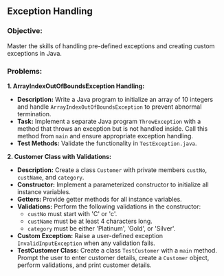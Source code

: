 ## Exception Handling

### Objective:
Master the skills of handling pre-defined exceptions and creating custom exceptions in Java.

### Problems:

**1. ArrayIndexOutOfBoundsException Handling:**
- **Description:** Write a Java program to initialize an array of 10 integers and handle `ArrayIndexOutOfBoundsException` to prevent abnormal termination.
- **Task:** Implement a separate Java program `ThrowException` with a method that throws an exception but is not handled inside. Call this method from `main` and ensure appropriate exception handling.
- **Test Methods:** Validate the functionality in `TestException.java`.

**2. Customer Class with Validations:**
- **Description:** Create a class `Customer` with private members `custNo`, `custName`, and `category`.
- **Constructor:** Implement a parameterized constructor to initialize all instance variables.
- **Getters:** Provide getter methods for all instance variables.
- **Validations:** Perform the following validations in the constructor:
    - `custNo` must start with 'C' or 'c'.
    - `custName` must be at least 4 characters long.
    - `category` must be either 'Platinum', 'Gold', or 'Silver'.
- **Custom Exception:** Raise a user-defined exception `InvalidInputException` when any validation fails.
- **TestCustomer Class:** Create a class `TestCustomer` with a `main` method. Prompt the user to enter customer details, create a `Customer` object, perform validations, and print customer details.

